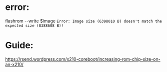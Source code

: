 # error:
flashrom --write $image
`Error: Image size (6398010 B) doesn't match the expected size (8388608 B)!`

# Guide:
https://rsend.wordpress.com/x210-coreboot/increasing-rom-chip-size-on-an-x210/
